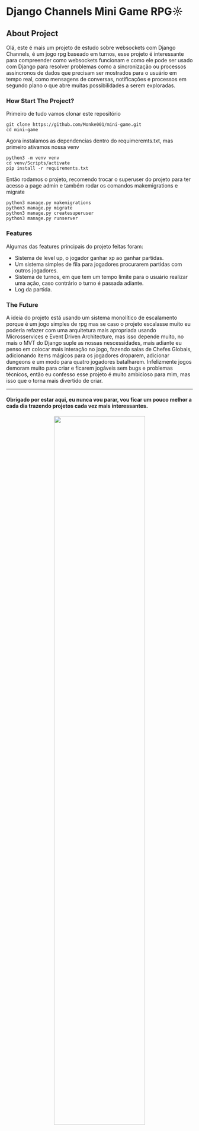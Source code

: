 # Django Channels Mini Game RPG☼

## About Project

<p>
  Olá, este é mais um projeto de estudo sobre websockets com Django Channels, é um jogo rpg baseado em turnos, esse projeto é interessante para compreender como websockets funcionam e como ele pode ser usado com Django para resolver problemas 
  como a sincronização ou processos assincronos de dados que precisam ser mostrados para o usuário em tempo real, como mensagens de conversas, notificações e processos em 
  segundo plano o que abre muitas possibilidades a serem exploradas.
</p>

### How Start The Project?

Primeiro de tudo vamos clonar este repositório
````
git clone https://github.com/Monke001/mini-game.git
cd mini-game
````
Agora instalamos as dependencias dentro do requimeremts.txt, mas primeiro ativamos nossa venv
````
python3 -m venv venv
cd venv/Scripts/activate
pip install -r requirements.txt
````
Então rodamos o projeto, recomendo trocar o superuser do projeto para ter acesso a page admin e também rodar os comandos makemigrations e migrate
````
python3 manage.py makemigrations
python3 manage.py migrate
python3 manage.py createsuperuser
python3 manage.py runserver
````

### Features

<p>
  Algumas das features principais do projeto feitas foram:
</p>

- Sistema de level up, o jogador ganhar xp ao ganhar partidas.
- Um sistema simples de fila para jogadores procurarem partidas com outros jogadores.
- Sistema de turnos, em que tem um tempo limite para o usuário realizar uma ação, caso contrário o turno é passada adiante.
- Log da partida.

### The Future

<p>
  A ideia do projeto está usando um sistema monolítico de escalamento porque é um jogo simples de rpg mas se caso o projeto escalasse muito eu poderia refazer com uma arquitetura
  mais apropriada usando Microsservices e Event Driven Architecture, mas isso depende muito, no mais o MVT do Django suple as nossas nescessidades, mais adiante eu penso em colocar
  mais interação no jogo, fazendo salas de Chefes Globais, adicionando items mágicos para os jogadores droparem, adicionar dungeons e um modo para quatro jogadores batalharem.
  Infelizmente jogos demoram muito para criar e ficarem jogáveis sem bugs e problemas técnicos, então eu confesso esse projeto é muito ambicioso para mim, mas isso que o torna mais divertido de criar.
</p>

<hr />

#### Obrigado por estar aqui, eu nunca vou parar, vou ficar um pouco melhor a cada dia trazendo projetos cada vez mais interessantes.

<p align="center">
  <img src="https://jonchaisson.files.wordpress.com/2021/10/anime-writing.gif" width=70% />
</p>
